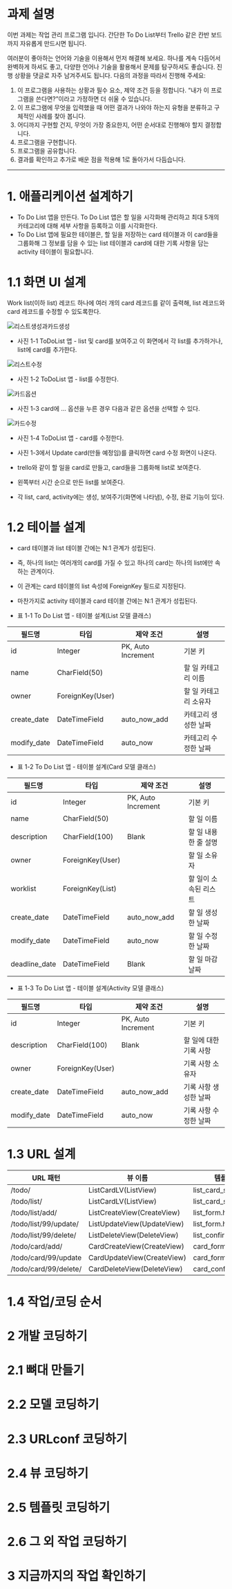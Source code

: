 # 과제 설명

이번 과제는 작업 관리 프로그램 입니다.
간단한 To Do List부터 Trello 같은 칸반 보드까지 자유롭게 만드시면 됩니다.

여러분이 좋아하는 언어와 기술을 이용해서 먼저 해결해 보세요. 하나를 계속 다듬어서 완벽하게 하셔도 좋고, 다양한 언어나 기술을 활용해서 문제를 탐구하셔도 좋습니다. 진행 상황을 댓글로 자주 남겨주셔도 됩니다.
다음의 과정을 따라서 진행해 주세요:
1. 이 프로그램을 사용하는 상황과 필수 요소, 제약 조건 등을 정합니다. “내가 이 프로그램을 쓴다면?”이라고 가정하면 더 쉬울 수 있습니다.
2. 이 프로그램에 무엇을 입력했을 때 어떤 결과가 나와야 하는지 유형을 분류하고 구체적인 사례를 찾아 봅니다.
3. 어디까지 구현할 건지, 무엇이 가장 중요한지, 어떤 순서대로 진행해야 할지 결정합니다.
4. 프로그램을 구현합니다.
5. 프로그램을 공유합니다.
6. 결과를 확인하고 추가로 배운 점을 적용해 1로 돌아가서 다듬습니다.

---
# 1. 애플리케이션 설계하기
- To Do List 앱을 만든다. To Do List 앱은 할 일을 시각화해 관리하고 최대 5개의 카테고리에 대해 세부 사항을 등록하고 이를 시각화한다.
- To Do List 앱에 필요한 테이블은, 할 일을 저장하는 card 테이블과 이 card들을 그룹화해 그 정보를 담을 수 있는 list 테이블과 
card에 대한 기록 사항을 담는 activity 테이블이 필요합니다.

# 1.1 화면 UI 설계

Work list(이하 list) 레코드 하나에 여러 개의 card 레코드를 같이 출력해, list 레코드와 card 레코드를 수정할 수 있도록한다.

![리스트생성과카드생성](../../image/trello_add_list.png)
- 사진 1-1 ToDoList 앱 - list 및 card를 보여주고 이 화면에서 각 list를 추가하거나, list에 card를 추가한다.

![리스트수정](../../image/trello_update_list.png)
- 사진 1-2 ToDoList 앱 - list를 수정한다.

![카드옵션](../../image/trello_option_card.png)
- 사진 1-3 card에 ... 옵션을 누른 경우 다음과 같은 옵션을 선택할 수 있다.

![카드수정](../../image/trello_update_card.png)
- 사진 1-4 ToDoList 앱 - card를 수정한다.
- 사진 1-3에서 Update card(만들 예정임)를 클릭하면 card 수정 화면이 나온다.

- trello와 같이 할 일을 card로 만들고, card들을 그룹화해 list로 보여준다.
- 왼쪽부터 시간 순으로 만든 list를 보여준다.
- 각 list, card, activity에는 생성, 보여주기(화면에 나타냄), 수정, 완료 기능이 있다.

# 1.2 테이블 설계
- card 테이블과 list 테이블 간에는 N:1 관계가 성립된다.
- 즉, 하나의 list는 여러개의 card를 가질 수 있고 하나의 card는 하나의 list에만 속하는 관계이다.
- 이 관계는 card 테이블의 list 속성에 ForeignKey 필드로 지정된다.
- 마찬가지로 activity 테이블과 card 테이블 간에는 N:1 관계가 성립된다.  


- 표 1-1 To Do List 앱 - 테이블 설계(List 모델 클래스)

| 필드명      | 타입          | 제약 조건          | 설명                 |
|-------------|---------------|--------------------|----------------------|
| id          | Integer       | PK, Auto Increment | 기본 키              |
| name        | CharField(50) |                    | 할 일 카테고리 이름  |
| owner | ForeignKey(User) |            | 할 일 카테고리 소유자 |
| create_date | DateTimeField | auto_now_add       | 카테고리 생성한 날짜 |
| modify_date | DateTimeField | auto_now           | 카테고리 수정한 날짜 |


- 표 1-2 To Do List 앱 - 테이블 설계(Card 모델 클래스)

| 필드명        | 타입             | 제약 조건          | 설명                  |
|---------------|------------------|--------------------|-----------------------|
| id            | Integer          | PK, Auto Increment | 기본 키               |
| name          | CharField(50)    |                    | 할 일 이름            |
| description   | CharField(100)   | Blank              | 할 일 내용 한 줄 설명 |
| owner         | ForeignKey(User) |                    | 할 일 소유자          |
| worklist          | ForeignKey(List) |                    | 할 일이 소속된 리스트 |
| create_date   | DateTimeField    | auto_now_add       | 할 일 생성한 날짜     |
| modify_date   | DateTimeField    | auto_now           | 할 일 수정한 날짜     |
| deadline_date | DateTimeField    | Blank              | 할 일 마감 날짜       |

- 표 1-3 To Do List 앱 - 테이블 설계(Activity 모델 클래스)

| 필드명      | 타입             | 제약 조건          | 설명                   |
|-------------|------------------|--------------------|------------------------|
| id          | Integer          | PK, Auto Increment | 기본 키                |
| description | CharField(100)   | Blank              | 할 일에 대한 기록 사항 |
| owner       | ForeignKey(User) |                    | 기록 사항 소유자       |
| create_date | DateTimeField    | auto_now_add       | 기록 사항 생성한 날짜  |
| modify_date | DateTimeField    | auto_now           | 기록 사항 수정한 날짜  |

# 1.3 URL 설계

| URL 패턴              | 뷰 이름                    | 템플릿 파일명            |
|-----------------------|----------------------------|--------------------------|
| /todo/                | ListCardLV(ListView)       | list_card_show.html      |
| /todo/list/           | ListCardLV(ListView)       | list_card_show.html      |
| /todo/list/add/       | ListCreateView(CreateView) | list_form.html           |
| /todo/list/99/update/ | ListUpdateView(UpdateView) | list_form.html           |
| /todo/list/99/delete/ | ListDeleteView(DeleteView) | list_confirm_delete.html |
| /todo/card/add/       | CardCreateView(CreateView) | card_form.html           |
| /todo/card/99/update  | CardUpdateView(CreateView) | card_form.html           |
| /todo/card/99/delete/ | CardDeleteView(DeleteView) | card_confirm_delete.html |

# 1.4 작업/코딩 순서

# 2 개발 코딩하기

# 2.1 뼈대 만들기

# 2.2 모델 코딩하기

# 2.3 URLconf 코딩하기

# 2.4 뷰 코딩하기

# 2.5 템플릿 코딩하기

# 2.6 그 외 작업 코딩하기

# 3 지금까지의 작업 확인하기